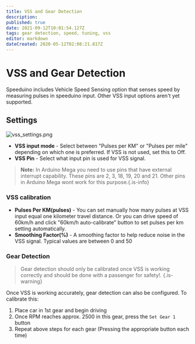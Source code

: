 ```yaml
---
title: VSS and Gear Detection
description: 
published: true
date: 2021-09-12T10:01:54.127Z
tags: gear detection, speed, tuning, vss
editor: markdown
dateCreated: 2020-05-12T02:08:21.817Z
---
```


# VSS and Gear Detection

Speeduino includes Vehicle Speed Sensing option that senses speed by measuring pulses in speeduino input. Other VSS input options aren't yet supported.

## Settings

![vss_settings.png](/img/accessories/vss_settings.png)

-   **VSS input mode** - Select between "Pulses per KM" or "Pulses per mile" depending on which one is preferred. If VSS is not used, set this to Off.
-   **VSS Pin** - Select what input pin is used for VSS signal.
> **Note:** In Arduino Mega you need to use pins that have external interrupt capability. These pins are 2, 3, 18, 19, 20 and 21. Other pins in Arduino Mega wont work for this purpose.{.is-info}
### VSS calibration
-   **Pulses Per KM(pulses)** - You can set manually how many pulses at VSS input equal one kilometer travel distance. Or you can drive speed of 60km/h and click "60km/h auto-calibrate" button to set pulses per km setting automatically.
-   **Smoothing Factor(%)** - A smoothing factor to help reduce noise in the VSS signal. Typical values are between 0 and 50
### Gear Detection
> Gear detection should only be calibrated once VSS is working correctly and should be done with a passenger for safety!. 
{.is-warning}

Once VSS is working accurately, gear detection can also be configured. To calibrate this:
1. Place car in 1st gear and begin driving
2. Once RPM reaches approx. 2500 in this gear, press the `Set Gear 1` button
3. Repeat above steps for each gear (Pressing the appropriate button each time)
